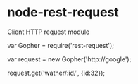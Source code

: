 # node-rest-request
Client HTTP request module

var Gopher = require('rest-request');

var request = new Gopher('http://google');

request.get('wather/:id/', {id:32});



